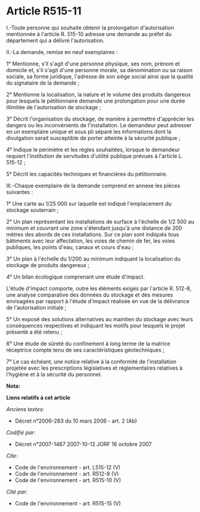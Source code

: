 # Article R515-11

I.-Toute personne qui souhaite obtenir la prolongation d'autorisation mentionnée à l'article R. 515-10 adresse une demande au
préfet du département qui a délivré l'autorisation. 

II.-La demande, remise en neuf exemplaires : 

1° Mentionne, s'il s'agit d'une personne physique, ses nom, prénom et domicile et, s'il s'agit d'une personne morale, sa
dénomination ou sa raison sociale, sa forme juridique, l'adresse de son siège social ainsi que la qualité du signataire de la
demande ; 

2° Mentionne la localisation, la nature et le volume des produits dangereux pour lesquels le pétitionnaire demande une
prolongation pour une durée illimitée de l'autorisation de stockage ; 

3° Décrit l'organisation du stockage, de manière à permettre d'apprécier les dangers ou les inconvénients de l'installation.
Le demandeur peut adresser en un exemplaire unique et sous pli séparé les informations dont la divulgation serait susceptible
de porter atteinte à la sécurité publique ; 

4° Indique le périmètre et les règles souhaitées, lorsque le demandeur requiert l'institution de servitudes d'utilité
publique prévues à l'article L. 515-12 ; 

5° Décrit les capacités techniques et financières du pétitionnaire. 

III.-Chaque exemplaire de la demande comprend en annexe les pièces suivantes : 

1° Une carte au 1/25 000 sur laquelle est indiqué l'emplacement du stockage souterrain ; 

2° Un plan représentant les installations de surface à l'échelle de 1/2 500 au minimum et couvrant une zone s'étendant
jusqu'à une distance de 200 mètres des abords de ces installations. Sur ce plan sont indiqués tous bâtiments avec leur
affectation, les voies de chemin de fer, les voies publiques, les points d'eau, canaux et cours d'eau ; 

3° Un plan à l'échelle du 1/200 au minimum indiquant la localisation du stockage de produits dangereux ; 

4° Un bilan écologique comprenant une étude d'impact. 

L'étude d'impact comporte, outre les éléments exigés par l'article R. 512-8, une analyse comparative des données du stockage
et des mesures envisagées par rapport à l'étude d'impact réalisée en vue de la délivrance de l'autorisation initiale ; 

5° Un exposé des solutions alternatives au maintien du stockage avec leurs conséquences respectives et indiquant les motifs
pour lesquels le projet présenté a été retenu ; 

6° Une étude de sûreté du confinement à long terme de la matrice réceptrice compte tenu de ses caractéristiques
géotechniques ; 

7° Le cas échéant, une notice relative à la conformité de l'installation projetée avec les prescriptions législatives et
réglementaires relatives à l'hygiène et à la sécurité du personnel.

**Nota:**



**Liens relatifs à cet article**

_Anciens textes_:

  - Décret n°2006-283 du 10 mars 2006 - art. 2 (Ab)

_Codifié par_:

  - Décret n°2007-1467 2007-10-12 JORF 16 octobre 2007

_Cite_:

  - Code de l'environnement - art. L515-12 (V)
  - Code de l'environnement - art. R512-8 (V)
  - Code de l'environnement - art. R515-10 (V)

_Cité par_:

  - Code de l'environnement - art. R515-15 (V)
